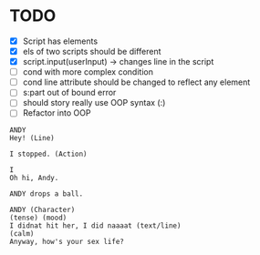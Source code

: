 # TODO

- [x] Script has elements
- [x] els of two scripts should be different
- [x] script.input(userInput) -> changes line in the script
- [ ] cond with more complex condition
- [ ] cond line attribute should be changed to reflect any element
- [ ] s:part out of bound error
- [ ] should story really use OOP syntax (:)
- [ ] Refactor into OOP

```fountain
ANDY
Hey! (Line)

I stopped. (Action)

I
Oh hi, Andy.

ANDY drops a ball.

ANDY (Character)
(tense) (mood)
I didnat hit her, I did naaaat (text/line)
(calm)
Anyway, how's your sex life?
```
